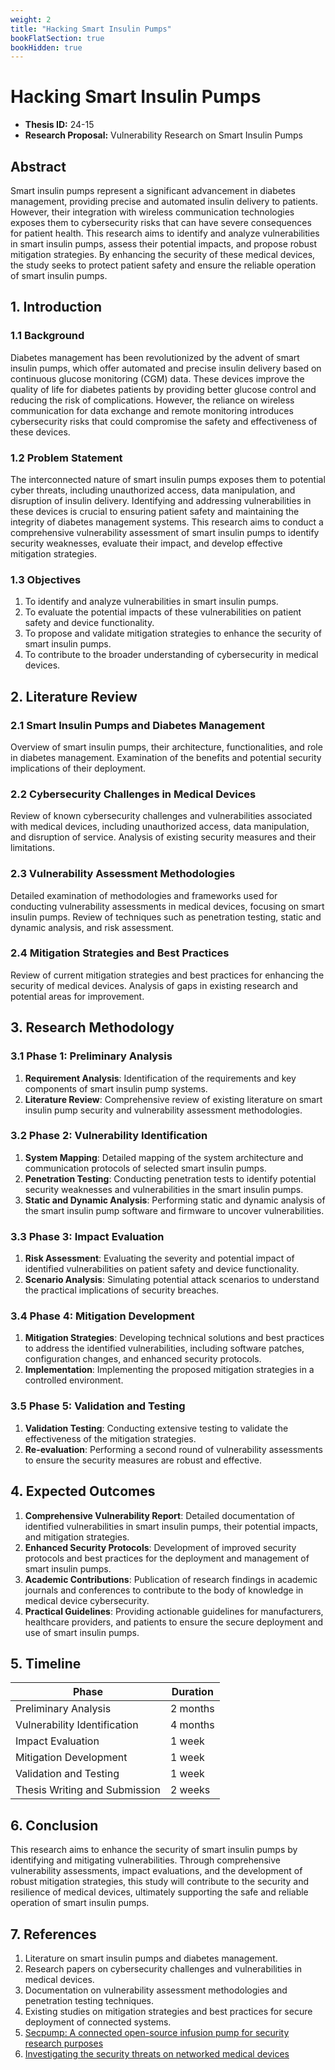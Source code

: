 ```yaml
---
weight: 2
title: "Hacking Smart Insulin Pumps"
bookFlatSection: true
bookHidden: true
---
```


# Hacking Smart Insulin Pumps

- **Thesis ID:** 24-15
- **Research Proposal:** Vulnerability Research on Smart Insulin Pumps

## Abstract

Smart insulin pumps represent a significant advancement in diabetes management, providing precise and automated insulin delivery to patients. However, their integration with wireless communication technologies exposes them to cybersecurity risks that can have severe consequences for patient health. This research aims to identify and analyze vulnerabilities in smart insulin pumps, assess their potential impacts, and propose robust mitigation strategies. By enhancing the security of these medical devices, the study seeks to protect patient safety and ensure the reliable operation of smart insulin pumps.

## 1. Introduction

### 1.1 Background

Diabetes management has been revolutionized by the advent of smart insulin pumps, which offer automated and precise insulin delivery based on continuous glucose monitoring (CGM) data. These devices improve the quality of life for diabetes patients by providing better glucose control and reducing the risk of complications. However, the reliance on wireless communication for data exchange and remote monitoring introduces cybersecurity risks that could compromise the safety and effectiveness of these devices.

### 1.2 Problem Statement

The interconnected nature of smart insulin pumps exposes them to potential cyber threats, including unauthorized access, data manipulation, and disruption of insulin delivery. Identifying and addressing vulnerabilities in these devices is crucial to ensuring patient safety and maintaining the integrity of diabetes management systems. This research aims to conduct a comprehensive vulnerability assessment of smart insulin pumps to identify security weaknesses, evaluate their impact, and develop effective mitigation strategies.

### 1.3 Objectives

1. To identify and analyze vulnerabilities in smart insulin pumps.
2. To evaluate the potential impacts of these vulnerabilities on patient safety and device functionality.
3. To propose and validate mitigation strategies to enhance the security of smart insulin pumps.
4. To contribute to the broader understanding of cybersecurity in medical devices.

## 2. Literature Review

### 2.1 Smart Insulin Pumps and Diabetes Management

Overview of smart insulin pumps, their architecture, functionalities, and role in diabetes management. Examination of the benefits and potential security implications of their deployment.

### 2.2 Cybersecurity Challenges in Medical Devices

Review of known cybersecurity challenges and vulnerabilities associated with medical devices, including unauthorized access, data manipulation, and disruption of service. Analysis of existing security measures and their limitations.

### 2.3 Vulnerability Assessment Methodologies

Detailed examination of methodologies and frameworks used for conducting vulnerability assessments in medical devices, focusing on smart insulin pumps. Review of techniques such as penetration testing, static and dynamic analysis, and risk assessment.

### 2.4 Mitigation Strategies and Best Practices

Review of current mitigation strategies and best practices for enhancing the security of medical devices. Analysis of gaps in existing research and potential areas for improvement.

## 3. Research Methodology

### 3.1 Phase 1: Preliminary Analysis

1. **Requirement Analysis**: Identification of the requirements and key components of smart insulin pump systems.
2. **Literature Review**: Comprehensive review of existing literature on smart insulin pump security and vulnerability assessment methodologies.

### 3.2 Phase 2: Vulnerability Identification

1. **System Mapping**: Detailed mapping of the system architecture and communication protocols of selected smart insulin pumps.
2. **Penetration Testing**: Conducting penetration tests to identify potential security weaknesses and vulnerabilities in the smart insulin pumps.
3. **Static and Dynamic Analysis**: Performing static and dynamic analysis of the smart insulin pump software and firmware to uncover vulnerabilities.

### 3.3 Phase 3: Impact Evaluation

1. **Risk Assessment**: Evaluating the severity and potential impact of identified vulnerabilities on patient safety and device functionality.
2. **Scenario Analysis**: Simulating potential attack scenarios to understand the practical implications of security breaches.

### 3.4 Phase 4: Mitigation Development

1. **Mitigation Strategies**: Developing technical solutions and best practices to address the identified vulnerabilities, including software patches, configuration changes, and enhanced security protocols.
2. **Implementation**: Implementing the proposed mitigation strategies in a controlled environment.

### 3.5 Phase 5: Validation and Testing

1. **Validation Testing**: Conducting extensive testing to validate the effectiveness of the mitigation strategies.
2. **Re-evaluation**: Performing a second round of vulnerability assessments to ensure the security measures are robust and effective.

## 4. Expected Outcomes

1. **Comprehensive Vulnerability Report**: Detailed documentation of identified vulnerabilities in smart insulin pumps, their potential impacts, and mitigation strategies.
2. **Enhanced Security Protocols**: Development of improved security protocols and best practices for the deployment and management of smart insulin pumps.
3. **Academic Contributions**: Publication of research findings in academic journals and conferences to contribute to the body of knowledge in medical device cybersecurity.
4. **Practical Guidelines**: Providing actionable guidelines for manufacturers, healthcare providers, and patients to ensure the secure deployment and use of smart insulin pumps.

## 5. Timeline

| Phase                        | Duration   |
|------------------------------|------------|
| Preliminary Analysis         | 2 months   |
| Vulnerability Identification | 4 months   |
| Impact Evaluation            | 1 week   |
| Mitigation Development       | 1 week   |
| Validation and Testing       | 1 week   |
| Thesis Writing and Submission| 2 weeks    |

## 6. Conclusion

This research aims to enhance the security of smart insulin pumps by identifying and mitigating vulnerabilities. Through comprehensive vulnerability assessments, impact evaluations, and the development of robust mitigation strategies, this study will contribute to the security and resilience of medical devices, ultimately supporting the safe and reliable operation of smart insulin pumps.

## 7. References

1. Literature on smart insulin pumps and diabetes management.
2. Research papers on cybersecurity challenges and vulnerabilities in medical devices.
3. Documentation on vulnerability assessment methodologies and penetration testing techniques.
4. Existing studies on mitigation strategies and best practices for secure deployment of connected systems.
5. [Secpump: A connected open-source infusion pump for security research purposes](https://ieeexplore.ieee.org/abstract/document/9031704/)
6. [Investigating the security threats on networked medical devices](https://ieeexplore.ieee.org/abstract/document/9031212/)
